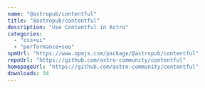 ```yaml
---
name: "@astropub/contentful"
title: "@astropub/contentful"
description: "Use Contentful in Astro"
categories:
  - "css+ui"
  - "performance+seo"
npmUrl: "https://www.npmjs.com/package/@astropub/contentful"
repoUrl: "https://github.com/astro-community/contentful"
homepageUrl: "https://github.com/astro-community/contentful"
downloads: 34
---
```

